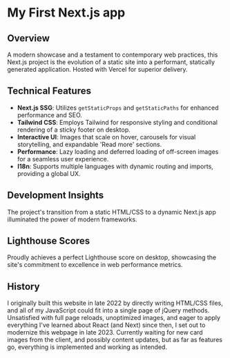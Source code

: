 # My First Next.js app

## Overview

A modern showcase and a testament to contemporary web practices, this Next.js project is the evolution of a static site into a performant, statically generated application. Hosted with Vercel for superior delivery.

## Technical Features

- **Next.js SSG**: Utilizes `getStaticProps` and `getStaticPaths` for enhanced performance and SEO.
- **Tailwind CSS**: Employs Tailwind for responsive styling and conditional rendering of a sticky footer on desktop.
- **Interactive UI**: Images that scale on hover, carousels for visual storytelling, and expandable 'Read more' sections.
- **Performance**: Lazy loading and deferred loading of off-screen images for a seamless user experience.
- **I18n**: Supports multiple languages with dynamic routing and imports, providing a global UX.

## Development Insights

The project's transition from a static HTML/CSS to a dynamic Next.js app illuminated the power of modern frameworks.

## Lighthouse Scores

Proudly achieves a perfect Lighthouse score on desktop, showcasing the site's commitment to excellence in web performance metrics.

## History

I originally built this website in late 2022 by directly writing HTML/CSS files, and all of my JavaScript could fit into a single page of jQuery methods.
Unsatisfied with full page reloads, unoptimized images, and eager to apply everything I've learned about React (and Next) since then, I set out to modernize this webpage in late 2023.
Currently waiting for new card images from the client, and possibly content updates, but as far as features go, everything is implemented and working as intended.
